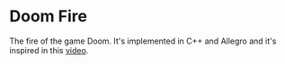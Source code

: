 # Doom Fire

The fire of the game Doom. It's implemented in C++ and Allegro and it's inspired in this [video](https://www.youtube.com/watch?v=fxm8cadCqbs).
